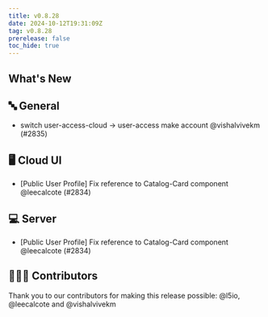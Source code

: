 ```yaml
---
title: v0.8.28
date: 2024-10-12T19:31:09Z
tag: v0.8.28
prerelease: false
toc_hide: true
---
```


## What's New
## 🔤 General
- switch user-access-cloud -> user-access make account @vishalvivekm (#2835)

## 🖥 Cloud UI

- [Public User Profile] Fix reference to Catalog-Card component @leecalcote (#2834)

## 💻 Server

- [Public User Profile] Fix reference to Catalog-Card component @leecalcote (#2834)

## 👨🏽‍💻 Contributors

Thank you to our contributors for making this release possible:
@l5io, @leecalcote and @vishalvivekm

